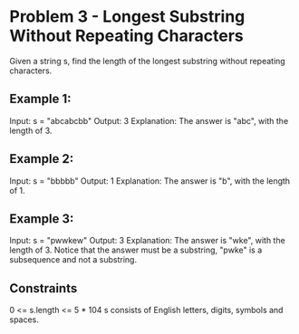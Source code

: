 # Problem 3 - Longest Substring Without Repeating Characters
Given a string s, find the length of the longest substring without repeating characters.

## Example 1:
Input: s = "abcabcbb"
Output: 3
Explanation: The answer is "abc", with the length of 3.

## Example 2:
Input: s = "bbbbb"
Output: 1
Explanation: The answer is "b", with the length of 1.

## Example 3:
Input: s = "pwwkew"
Output: 3
Explanation: The answer is "wke", with the length of 3.
Notice that the answer must be a substring, "pwke" is a subsequence and not a substring.

## Constraints
0 <= s.length <= 5 * 104
s consists of English letters, digits, symbols and spaces.